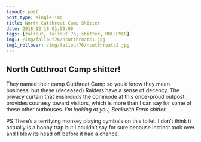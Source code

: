 ```yaml
---
layout: post
post_type: single-img
title: North Cutthroat Camp Shitter
date: 2018-12-18 01:50:00
tags: [fallout, fallout 76, shitter, ROLLOVER]
img1: /img/fallout76/ncutthroatc1.jpg
img1_rollover: /img/fallout76/ncutthroatc2.jpg
---
```

## North Cutthroat Camp shitter!

They named their camp Cutthroat Camp so you’d know they mean business, but these (deceased) Raiders have a sense of decency. The privacy curtain that enshrouds the commode at this once-proud outpost provides courtesy toward visitors, which is more than I can say for some of these other outhouses. *I’m looking at you, Beckwith Farm shitter.*

PS There’s a terrifying monkey playing cymbals on this toilet. I don’t think it actually is a booby trap but I couldn’t say for sure because instinct took over and I blew its head off before it had a chance.
